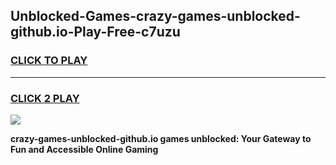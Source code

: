
## Unblocked-Games-crazy-games-unblocked-github.io-Play-Free-c7uzu
<h3>
<a href="https://premium76.site?title=crazy-games-unblocked-github.io&ref=15A">CLICK TO PLAY</a></h3>
<hr>

<h3>
<a href="https://premium76.site?title=crazy-games-unblocked-github.io&ref=15A">CLICK 2 PLAY</a>
  
</h3>

<a href="https://premium76.site?title=crazy-games-unblocked-github.io&ref=15A"><img src="https://clearcache.store/games.png"></a>


**crazy-games-unblocked-github.io games unblocked: Your Gateway to Fun and Accessible Online Gaming**
